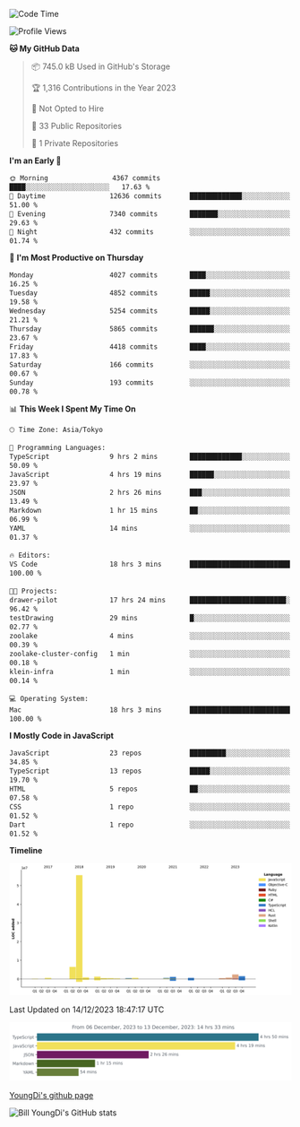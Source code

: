 <!--START_SECTION:waka-->
![Code Time](http://img.shields.io/badge/Code%20Time-241%20hrs%2022%20mins-blue)

![Profile Views](http://img.shields.io/badge/Profile%20Views-0-blue)

**🐱 My GitHub Data** 

> 📦 745.0 kB Used in GitHub's Storage 
 > 
> 🏆 1,316 Contributions in the Year 2023
 > 
> 🚫 Not Opted to Hire
 > 
> 📜 33 Public Repositories 
 > 
> 🔑 1 Private Repositories 
 > 
**I'm an Early 🐤** 

```text
🌞 Morning                4367 commits        ████░░░░░░░░░░░░░░░░░░░░░   17.63 % 
🌆 Daytime                12636 commits       █████████████░░░░░░░░░░░░   51.00 % 
🌃 Evening                7340 commits        ███████░░░░░░░░░░░░░░░░░░   29.63 % 
🌙 Night                  432 commits         ░░░░░░░░░░░░░░░░░░░░░░░░░   01.74 % 
```
📅 **I'm Most Productive on Thursday** 

```text
Monday                   4027 commits        ████░░░░░░░░░░░░░░░░░░░░░   16.25 % 
Tuesday                  4852 commits        █████░░░░░░░░░░░░░░░░░░░░   19.58 % 
Wednesday                5254 commits        █████░░░░░░░░░░░░░░░░░░░░   21.21 % 
Thursday                 5865 commits        ██████░░░░░░░░░░░░░░░░░░░   23.67 % 
Friday                   4418 commits        ████░░░░░░░░░░░░░░░░░░░░░   17.83 % 
Saturday                 166 commits         ░░░░░░░░░░░░░░░░░░░░░░░░░   00.67 % 
Sunday                   193 commits         ░░░░░░░░░░░░░░░░░░░░░░░░░   00.78 % 
```


📊 **This Week I Spent My Time On** 

```text
🕑︎ Time Zone: Asia/Tokyo

💬 Programming Languages: 
TypeScript               9 hrs 2 mins        █████████████░░░░░░░░░░░░   50.09 % 
JavaScript               4 hrs 19 mins       ██████░░░░░░░░░░░░░░░░░░░   23.97 % 
JSON                     2 hrs 26 mins       ███░░░░░░░░░░░░░░░░░░░░░░   13.49 % 
Markdown                 1 hr 15 mins        ██░░░░░░░░░░░░░░░░░░░░░░░   06.99 % 
YAML                     14 mins             ░░░░░░░░░░░░░░░░░░░░░░░░░   01.37 % 

🔥 Editors: 
VS Code                  18 hrs 3 mins       █████████████████████████   100.00 % 

🐱‍💻 Projects: 
drawer-pilot             17 hrs 24 mins      ████████████████████████░   96.42 % 
testDrawing              29 mins             █░░░░░░░░░░░░░░░░░░░░░░░░   02.77 % 
zoolake                  4 mins              ░░░░░░░░░░░░░░░░░░░░░░░░░   00.39 % 
zoolake-cluster-config   1 min               ░░░░░░░░░░░░░░░░░░░░░░░░░   00.18 % 
klein-infra              1 min               ░░░░░░░░░░░░░░░░░░░░░░░░░   00.14 % 

💻 Operating System: 
Mac                      18 hrs 3 mins       █████████████████████████   100.00 % 
```

**I Mostly Code in JavaScript** 

```text
JavaScript               23 repos            █████████░░░░░░░░░░░░░░░░   34.85 % 
TypeScript               13 repos            █████░░░░░░░░░░░░░░░░░░░░   19.70 % 
HTML                     5 repos             ██░░░░░░░░░░░░░░░░░░░░░░░   07.58 % 
CSS                      1 repo              ░░░░░░░░░░░░░░░░░░░░░░░░░   01.52 % 
Dart                     1 repo              ░░░░░░░░░░░░░░░░░░░░░░░░░   01.52 % 
```



**Timeline**

![Lines of Code chart](https://raw.githubusercontent.com/Youngdi/Youngdi/master/assets/bar_graph.png)


 Last Updated on 14/12/2023 18:47:17 UTC
<!--END_SECTION:waka-->

![wakatime](./images/stat.svg)

[YoungDi's github page](https://youngdi.github.io)

![Bill YoungDi's GitHub stats](https://github-readme-stats.vercel.app/api?username=youngdi&count_private=true&show_icons=true)
